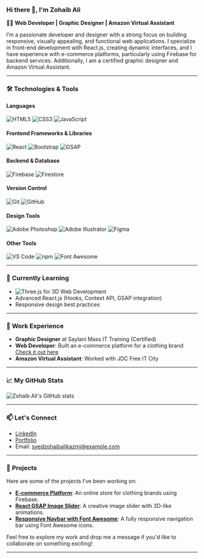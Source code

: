 ### Hi there 👋, I'm Zohaib Ali

👨‍💻 **Web Developer | Graphic Designer | Amazon Virtual Assistant**

I’m a passionate developer and designer with a strong focus on building responsive, visually appealing, and functional web applications. I specialize in front-end development with React.js, creating dynamic interfaces, and I have experience with e-commerce platforms, particularly using Firebase for backend services. Additionally, I am a certified graphic designer and Amazon Virtual Assistant.

---

### 🛠️ **Technologies & Tools**

#### **Languages**
![HTML5](https://img.shields.io/badge/-HTML5-E34F26?logo=html5&logoColor=white&style=flat)
![CSS3](https://img.shields.io/badge/-CSS3-1572B6?logo=css3&logoColor=white&style=flat)
![JavaScript](https://img.shields.io/badge/-JavaScript-F7DF1E?logo=javascript&logoColor=black&style=flat)

#### **Frontend Frameworks & Libraries**
![React](https://img.shields.io/badge/-React-61DAFB?logo=react&logoColor=black&style=flat)
![Bootstrap](https://img.shields.io/badge/-Bootstrap-563D7C?logo=bootstrap&logoColor=white&style=flat)
![GSAP](https://img.shields.io/badge/-GSAP-88CE02?logo=greensock&logoColor=white&style=flat)

#### **Backend & Database**
![Firebase](https://img.shields.io/badge/-Firebase-FFCA28?logo=firebase&logoColor=black&style=flat)
![Firestore](https://img.shields.io/badge/-Firestore-FF6F00?logo=google&logoColor=white&style=flat)

#### **Version Control**
![Git](https://img.shields.io/badge/-Git-F05032?logo=git&logoColor=white&style=flat)
![GitHub](https://img.shields.io/badge/-GitHub-181717?logo=github&logoColor=white&style=flat)

#### **Design Tools**
![Adobe Photoshop](https://img.shields.io/badge/-Photoshop-31A8FF?logo=adobe-photoshop&logoColor=white&style=flat)
![Adobe Illustrator](https://img.shields.io/badge/-Illustrator-FF9A00?logo=adobe-illustrator&logoColor=white&style=flat)
![Figma](https://img.shields.io/badge/-Figma-F24E1E?logo=figma&logoColor=white&style=flat)

#### **Other Tools**
![VS Code](https://img.shields.io/badge/-VS_Code-007ACC?logo=visual-studio-code&logoColor=white&style=flat)
![npm](https://img.shields.io/badge/-npm-CB3837?logo=npm&logoColor=white&style=flat)
![Font Awesome](https://img.shields.io/badge/-Font_Awesome-339AF0?logo=font-awesome&logoColor=white&style=flat)

---

### 🌱 **Currently Learning**

- ![Three.js](https://img.shields.io/badge/-Three.js-000000?logo=three.js&logoColor=white&style=flat) for 3D Web Development
- Advanced React.js (Hooks, Context API, GSAP integration)
- Responsive design best practices

---

### 💼 **Work Experience**

- **Graphic Designer** at Saylani Mass IT Training (Certified)
- **Web Developer**: Built an e-commerce platform for a clothing brand [Check it out here](https://sell-product-online.netlify.app/)
- **Amazon Virtual Assistant**: Worked with JDC Free IT City

---

### 📈 **My GitHub Stats**

![Zohaib Ali's GitHub stats](https://github-readme-stats.vercel.app/api?username=SyedZohaibAliKazmi&show_icons=true&theme=radical)

---

### 📫 **Let's Connect**

- [LinkedIn](https://www.linkedin.com/)
- [Portfolio](https://sell-product-online.netlify.app/)
- Email: syedzohaibalikazmi@example.com

---

### 🔭 **Projects**

Here are some of the projects I’ve been working on:

- [**E-commerce Platform**](https://sell-product-online.netlify.app/): An online store for clothing brands using Firebase.
- [**React GSAP Image Slider**](#): A creative image slider with 3D-like animations.
- [**Responsive Navbar with Font Awesome**](#): A fully responsive navigation bar using Font Awesome icons.

Feel free to explore my work and drop me a message if you'd like to collaborate on something exciting!

---
